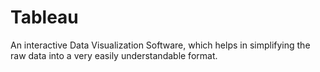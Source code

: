 # Tableau
An interactive Data Visualization Software, which helps in simplifying the raw data into a very easily understandable format.
